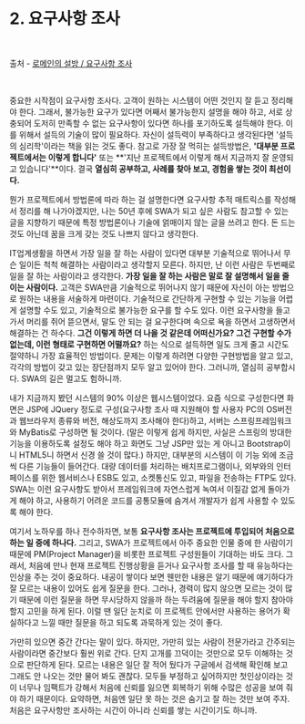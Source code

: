 # 2. 요구사항 조사

<br/>

출처 - [로메인의 설방 / 요구사항 조사](https://romainefabula.tistory.com/49)

<br/>

중요한 시작점이 요구사항 조사다.
고객이 원하는 시스템이 어떤 것인지 잘 듣고 정리해야 한다.
그래서, 불가능한 요구가 있다면 어째서 불가능한지 설명을 해야 하고, 서로 상충되어 도저히 만족할 수 없는 요구사항이 있다면 하나를 포기하도록 설득해야 한다.
이를 위해서 설득의 기술이 많이 필요하다.
자신이 설득력이 부족하다고 생각된다면 '설득의 심리학'이라는 책을 읽는 것도 좋다.
참고로 가장 잘 먹히는 설득방법은, **'대부분 프로젝트에서는 이렇게 합니다'** 또는 **'지난 프로젝트에서 이렇게 해서 지금까지 잘 운영되고 있습니다'**이다.
결국 **열심히 공부하고, 사례를 찾아 보고, 경험을 쌓는 것이 최선이다.**

뭔가 프로젝트에서 방법론에 따라 하는 걸 설명한다면 요구사항 추적 매트릭스를 작성해서 정리를 해 나가야겠지만, 나는 50년 후에 SWA가 되고 싶은 사람도 참고할 수 있는 글을 지향하기 때문에 특정 방법론이나 기술에 얽매이지 않는 글을 쓰려고 한다.
돈 드는 것도 아닌데 꿈을 크게 갖는 것도 나쁘지 않다고 생각한다.

IT업계생활을 하면서 가장 일을 잘 하는 사람이 있다면 대부분 기술적으로 뛰어나서 무슨 일이든 척척 해결하는 사람이라고 생각할지 모른다.
하지만, 난 이런 사람은 두번째로 일을 잘 하는 사람이라고 생각한다.
**가장 일을 잘 하는 사람은 말로 잘 설명해서 일을 줄이는 사람이다.**
고객은 SWA만큼 기술적으로 뛰어나지 않기 때문에 자신이 아는 방법으로 원하는 내용을 서술하게 마련이다.
기술적으로 간단하게 구현할 수 있는 기능을 어렵게 설명할 수도 있고, 기술적으로 불가능한 요구를 할 수도 있다.
이런 요구사항을 들고 가서 머리를 쥐어 뜯으면서, 말도 안 되는 걸 요구한다며 속으로 욕을 하면서 고생하면서 해결하는 건 하수다.
**그건 이렇게 하면 더 나을 것 같은데 어떠신가요? 그건 구현할 수가 없는데, 이런 형태로 구현하면 어떨까요?** 하는 식으로 설득하면 일도 크게 줄고 시간도 절약하니 가장 효율적인 방법이다.
문제는 이렇게 하려면 다양한 구현방법을 알고 있고, 각각의 방법이 갖고 있는 장단점까지 모두 알고 있어야 한다.
그러니까, 열심히 공부합시다. SWA의 길은 멀고도 험하니까.

내가 지금까지 봤던 시스템의 90% 이상은 웹시스템이었다.
요즘 식으로 구성한다면 화면은 JSP에 JQuery 정도로 구성(요구사항 조사 때 지원해야 할 사용자 PC의 OS버전과 웹브라우저 종류와 버전, 해상도까지 조사해야 한다)하고, 서버는 스프링프레임워크와 MyBatis로 구성하면 될 것이다. (말은 이렇게 쉽게 하지만, 사실은 스프링의 방대한 기능을 이용하도록 설정도 해야 하고 화면도 그냥 JSP만 있는 게 아니고 Bootstrap이니 HTML5니 하면서 신경 쓸 것이 많다.)
하지만, 대부분의 시스템이 이 기능 외에 조금씩 다른 기능들이 들어간다.
대량 데이터를 처리하는 배치프로그램이나, 외부와의 인터페이스를 위한 웹서비스나 ESB도 있고, 소켓통신도 있고, 파일을 전송하는 FTP도 있다.
SWA는 이런 요구사항도 받아서 프레임워크에 자연스럽게 녹여서 이질감 없게 돌아가게 해야 하고, 사용하기 어려운 코드를 공통모듈에 숨겨서 개발자가 쉽게 사용할 수 있도록 해야 한다.

여기서 노하우를 하나 전수하자면, 보통 **요구사항 조사는 프로젝트에 투입되어 처음으로 하는 일 중에 하나다.**
그리고, SWA가 프로젝트에서 아주 중요한 인물 중에 한 사람이기 때문에 PM(Project Manager)을 비롯한 프로젝트 구성원들이 기대하는 바도 크다.
그래서, 처음에 만나 현재 프로젝트 진행상황을 듣거나 요구사항 조사를 할 때 유능하다는 인상을 주는 것이 중요하다.
내공이 쌓이다 보면 웬만한 내용은 알기 때문에 얘기하다가 잘 모르는 내용이 있어도 쉽게 질문을 한다.
그러나, 경력이 많지 않으면 모르는 것이 많기 때문에 이런 질문을 하면 무시당하지 않을까 하는 두려움에 질문을 해야 할지 참아야 할지 고민을 하게 된다.
이럴 땐 일단 눈치로 이 프로젝트 안에서만 사용하는 용어가 확실하다고 느낄 때만 질문을 하고 되도록 과묵하게 있는 것이 좋다.

가만히 있으면 중간 간다는 말이 있다. 하지만, 가만히 있는 사람이 전문가라고 간주되는 사람이라면 중간보다 훨씬 위로 간다. 단지 고개를 끄덕이는 것만으로 모두 이해하는 것으로 판단하게 된다. 모르는 내용은 일단 잘 적어 뒀다가 구글에서 검색해 확인해 보고 그래도 안 나오는 것만 물어 봐도 괜찮다. 모두들 부정하고 싶어하지만 첫인상이라는 것이 너무나 임팩트가 강해서 처음에 신뢰를 잃으면 회복하기 위해 수많은 성공을 보여 줘야 하기 때문이다. 요약하면, 처음엔 일단 못 하는 것은 숨기고 잘 하는 것만 보여 주자. 처음은 요구사항만 조사하는 시간이 아니라 신뢰를 쌓는 시간이기도 하니까.

<br/>
